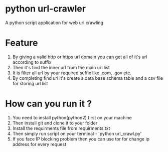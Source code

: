 # python url-crawler
A python script application for web url crawling
# Feature
1. By giving a valid http or https url domain you can get all of it's url according to suffix
2. Then it's find the inner url from the main url list
4. It is filter all url by your required suffix like .com, .gov etc.
3. By completing find url it's create a data base schema table and a csv file for storing url list

# How can you run it ?
1. You need to install python(python2) first on your machine
2. Then install git and clone it to your folder
3. Install the requirments file from requirments.txt
4. Then simply run script on your terminal  -  'python url_crawl.py'
5. If you face IP blocking problem then you can use tor for change ip address for every request
